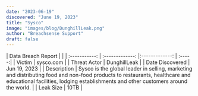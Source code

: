 ```yaml
---
date: "2023-06-19"
discovered: "June 19, 2023"
title: "Sysco"
image: "images/blog/DunghillLeak.png"
author: "Breachsense Support"
draft: false
---
```


| Data Breach Report           |              | 
| :-----------: | :-------------:     |:-------------:    | :-----:|
| Victim      | sysco.com      | 
| Threat Actor      | DunghillLeak      | 
| Date Discovered      | Jun 19, 2023      | 
| Description      | Sysco is the global leader in selling, marketing and distributing food and non-food products to restaurants, healthcare and educational facilities, lodging establishments and other customers around the world.      | 
| Leak Size      | 10TB      | 

